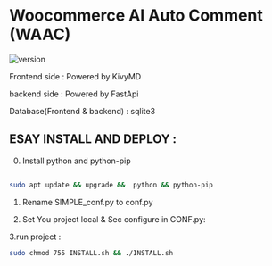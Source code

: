 # Woocommerce AI Auto Comment (WAAC)
 ![version](https://img.shields.io/badge/version-1.0.1-blue.svg)

 Frontend side : Powered by KivyMD 

 backend side : Powered by FastApi

 Database(Frontend & backend) : sqlite3

## ESAY INSTALL AND DEPLOY :

0. Install python and python-pip

```bash

sudo apt update && upgrade &&  python && python-pip
```

1. Rename SIMPLE_conf.py to conf.py

2. Set You project local & Sec configure in CONF.py:

3.run project :

```bash
sudo chmod 755 INSTALL.sh && ./INSTALL.sh
```